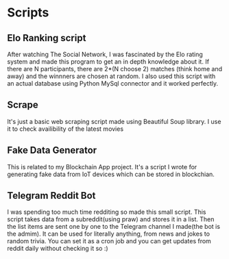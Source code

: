 # Scripts

## Elo Ranking script
After watching The Social Network, I was fascinated by the Elo rating system and made this program to get an in depth knowledge about it. If there are N participants, there are 2*(N choose 2) matches (think home and away) and the winnners are chosen at random. I also used this script with an actual database using Python MySql connector and it worked perfectly. 

## Scrape
It's just a basic web scraping script made using Beautiful Soup library. I use it to check availibility of the latest movies

## Fake Data Generator 
This is related to my Blockchain App project. It's a script I wrote for generating fake data from IoT devices which can be stored in blockchian.

## Telegram Reddit Bot
I was spending too much time redditing so made this small script. This script takes data from a subreddit(using praw)  and stores it in a list. Then the list items are sent one by one to the Telegram channel I made(the bot is the admim). It can be used for literally anything, from news and jokes to random trivia. You can set it as a cron job and you can get updates from reddit daily without checking it so :)
